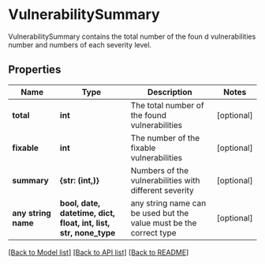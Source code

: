 # VulnerabilitySummary

VulnerabilitySummary contains the total number of the foun d vulnerabilities number and numbers of each severity level. 

## Properties
Name | Type | Description | Notes
------------ | ------------- | ------------- | -------------
**total** | **int** | The total number of the found vulnerabilities | [optional] 
**fixable** | **int** | The number of the fixable vulnerabilities | [optional] 
**summary** | **{str: (int,)}** | Numbers of the vulnerabilities with different severity | [optional] 
**any string name** | **bool, date, datetime, dict, float, int, list, str, none_type** | any string name can be used but the value must be the correct type | [optional]

[[Back to Model list]](../README.md#documentation-for-models) [[Back to API list]](../README.md#documentation-for-api-endpoints) [[Back to README]](../README.md)


